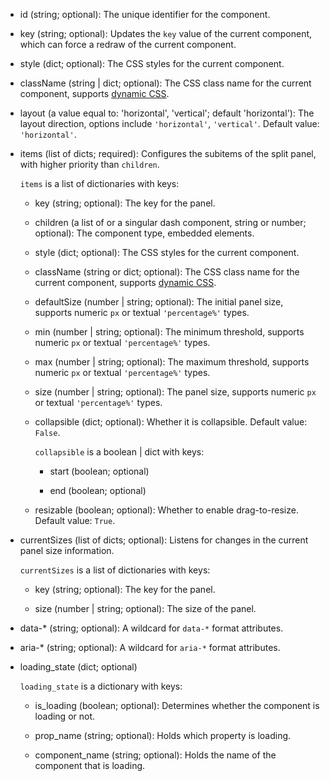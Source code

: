 
- id (string; optional):
    The unique identifier for the component.

- key (string; optional):
    Updates the `key` value of the current component, which can force a redraw of the current component.

- style (dict; optional):
    The CSS styles for the current component.

- className (string | dict; optional):
    The CSS class name for the current component, supports [dynamic CSS](/advanced-classname).

- layout (a value equal to: 'horizontal', 'vertical'; default 'horizontal'):
    The layout direction, options include `'horizontal'`, `'vertical'`. Default value: `'horizontal'`.

- items (list of dicts; required):
    Configures the subitems of the split panel, with higher priority than `children`.

    `items` is a list of dictionaries with keys:

    - key (string; optional):
        The key for the panel.

    - children (a list of or a singular dash component, string or number; optional):
        The component type, embedded elements.

    - style (dict; optional):
        The CSS styles for the current component.

    - className (string or dict; optional):
        The CSS class name for the current component, supports [dynamic CSS](/advanced-classname).

    - defaultSize (number | string; optional):
        The initial panel size, supports numeric `px` or textual `'percentage%'` types.

    - min (number | string; optional):
        The minimum threshold, supports numeric `px` or textual `'percentage%'` types.

    - max (number | string; optional):
        The maximum threshold, supports numeric `px` or textual `'percentage%'` types.

    - size (number | string; optional):
        The panel size, supports numeric `px` or textual `'percentage%'` types.

    - collapsible (dict; optional):
        Whether it is collapsible. Default value: `False`.

        `collapsible` is a boolean | dict with keys:

        - start (boolean; optional)

        - end (boolean; optional)

    - resizable (boolean; optional):
        Whether to enable drag-to-resize. Default value: `True`.

- currentSizes (list of dicts; optional):
    Listens for changes in the current panel size information.

    `currentSizes` is a list of dictionaries with keys:

    - key (string; optional):
        The key for the panel.

    - size (number | string; optional):
        The size of the panel.

- data-* (string; optional):
    A wildcard for `data-*` format attributes.

- aria-* (string; optional):
    A wildcard for `aria-*` format attributes.

- loading_state (dict; optional)

    `loading_state` is a dictionary with keys:

    - is_loading (boolean; optional):
        Determines whether the component is loading or not.

    - prop_name (string; optional):
        Holds which property is loading.

    - component_name (string; optional):
        Holds the name of the component that is loading.